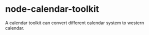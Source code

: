 node-calendar-toolkit
=====================

A calendar toolkit can convert different calendar system to western calendar.

